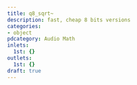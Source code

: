 ```yaml
---
title: q8_sqrt~
description: fast, cheap 8 bits versions
categories:
- object
pdcategory: Audio Math
inlets:
  1st: {}
outlets:
  1st: {}
draft: true
---
```


